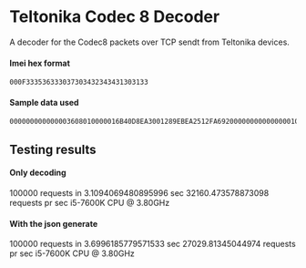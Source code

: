 # Teltonika Codec 8 Decoder
A decoder for the Codec8 packets over TCP sendt from Teltonika devices.

#### Imei hex format
```
000F333536333037303432343431303133
```

#### Sample data used
```
000000000000003608010000016B40D8EA3001289EBEA2512FA692000000000000000105021503010101425E0F01F10000601A014E0000000000000000010000C7CF
```

## Testing results

#### Only decoding
100000 requests in 3.1094069480895996 sec
32160.473578873098 requests pr sec
i5-7600K CPU @ 3.80GHz  

#### With the json generate
100000 requests in 3.6996185779571533 sec
27029.81345044974 requests pr sec
i5-7600K CPU @ 3.80GHz  

